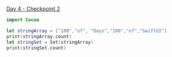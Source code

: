 [Day 4 - Checkpoint 2](https://www.hackingwithswift.com/quick-start/beginners/checkpoint-2)

```swift
import Cocoa

let stringArray = ["100","of", "Days","100","of","SwiftUI"]
print(stringArray.count)
let stringSet = Set(stringArray)
print(stringSet.count)
```